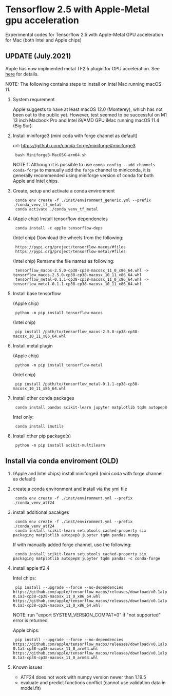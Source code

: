 # Tensorflow 2.5 with Apple-Metal gpu acceleration

Experimental codes for Tensorflow 2.5 with Apple-Metal GPU acceleration for Mac (both Intel and Apple chips)

## UPDATE (July.2021)

Apple has now implmented metal TF2.5 plugin for GPU acceleration. See [here](https://developer.apple.com/metal/tensorflow-plugin/) for details.

NOTE: The following contains steps to install on Intel Mac running macOS 11.

1. System requrement

    Apple suggests to have at least macOS 12.0 (Monterey), which has not been out to the public yet. However, test seemed to be successful on M1 13 inch Macbook Pro and Intel i9/AMD GPU iMac running macOS 11.4 (Big Sur).

2. Install miniforge3 (mini coda with forge channel as default)

   url: <https://github.com/conda-forge/miniforge#miniforge3>

        bash Miniforge3-MacOSX-arm64.sh

   NOTE 1: Although it is possible to use `conda config --add channels conda-forge`  to manually add the `forge` channel to miniconda, it is generally recommended using miniforge version of conda for both Apple and Intel chips.

3. Create, setup and activate a conda environment

        conda env create -f ./inst/environment_generic.yml --prefix ./conda_venv_tf_metal
        conda activate ./conda_venv_tf_metal

4. (Apple chip) Install tensorflow dependencies

        conda install -c apple tensorflow-deps

   (Intel chip) Download the wheels from the following:

        https://pypi.org/project/tensorflow-macos/#files
        https://pypi.org/project/tensorflow-metal/#files

   (Intel chip) Remame the file names as following:

        tensorflow_macos-2.5.0-cp38-cp38-macosx_11_0_x86_64.whl -> tensorflow_macos-2.5.0-cp38-cp38-macosx_10_11_x86_64.whl
        tensorflow_metal-0.1.1-cp38-cp38-macosx_11_0_x86_64.whl -> tensorflow_metal-0.1.1-cp38-cp38-macosx_10_11_x86_64.whl

5. Install base tensorflow

   (Apple chip)

        python -m pip install tensorflow-macos

   (Intel chip)

        pip install /path/to/tensorflow_macos-2.5.0-cp38-cp38-macosx_10_11_x86_64.whl

6. Install metal plugin

   (Apple chip)

        python -m pip install tensorflow-metal

   (Intel chip)

        pip install /path/to/tensorflow_metal-0.1.1-cp38-cp38-macosx_10_11_x86_64.whl

7. Install other conda packages

        conda install pandas scikit-learn jupyter matplotlib tqdm autopep8

   Intel only:

        conda install imutils

8. Install other pip package(s)

        python -m pip install scikit-multilearn

## Install via conda enviroment (OLD)

1. (Apple and Intel chips) install miniforge3 (mini coda with forge channel as default)

2. create a conda environment and install via the yml file

        conda env create -f ./inst/environment.yml --prefix ./conda_venv_atf24

3. install additional pacakges

        conda env create -f ./inst/environment.yml --prefix ./conda_venv_atf24
        conda install scikit-learn setuptools cached-property six packaging matplotlib autopep8 jupyter tqdm pandas numpy

   If with manually added forge channel, use the following:

        conda install scikit-learn setuptools cached-property six packaging matplotlib autopep8 jupyter tqdm pandas -c conda-forge

4. install apple tf2.4

    Intel chips:

        pip install --upgrade --force --no-dependencies https://github.com/apple/tensorflow_macos/releases/download/v0.1alpha3/tensorflow_macos-0.1a3-cp38-cp38-macosx_11_0_x86_64.whl https://github.com/apple/tensorflow_macos/releases/download/v0.1alpha3/tensorflow_addons_macos-0.1a3-cp38-cp38-macosx_11_0_x86_64.whl 

    NOTE: run "export SYSTEM_VERSION_COMPAT=0" if "not supported" error is returned

    Apple chips:

        pip install --upgrade --force --no-dependencies https://github.com/apple/tensorflow_macos/releases/download/v0.1alpha3/tensorflow_macos-0.1a3-cp38-cp38-macosx_11_0_arm64.whl https://github.com/apple/tensorflow_macos/releases/download/v0.1alpha3/tensorflow_addons_macos-0.1a3-cp38-cp38-macosx_11_0_arm64.whl

5. Known issues

    - ATF24 does not work with numpy version newer than 1.19.5
    - evaluate and predict functions conflict (cannot use validation data in model.fit)
